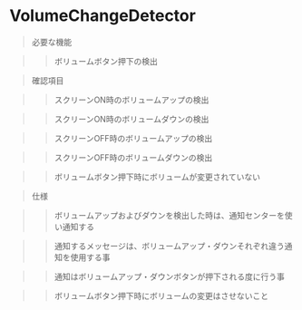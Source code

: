 VolumeChangeDetector
====================

> 必要な機能

>> ボリュームボタン押下の検出

> 確認項目

>> スクリーンON時のボリュームアップの検出

>> スクリーンON時のボリュームダウンの検出

>> スクリーンOFF時のボリュームアップの検出

>> スクリーンOFF時のボリュームダウンの検出

>> ボリュームボタン押下時にボリュームが変更されていない

> 仕様

>> ボリュームアップおよびダウンを検出した時は、通知センターを使い通知する

>> 通知するメッセージは、ボリュームアップ・ダウンそれぞれ違う通知を使用する事

>> 通知はボリュームアップ・ダウンボタンが押下される度に行う事

>> ボリュームボタン押下時にボリュームの変更はさせないこと
